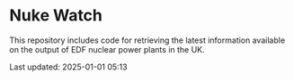 # Nuke Watch

This repository includes code for retrieving the latest information available on the output of EDF nuclear power plants in the UK.

Last updated: 2025-01-01 05:13